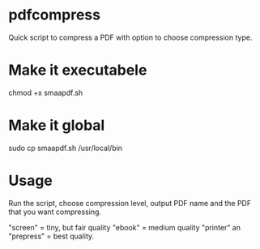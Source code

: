 # pdfcompress
Quick script to compress a PDF with option to choose compression type.

# Make it executabele
chmod +x smaapdf.sh

# Make it global
sudo cp smaapdf.sh /usr/local/bin

# Usage
Run the script, choose compression level, output PDF name and the PDF that you want compressing.

"screen" = tiny, but fair quality
"ebook" = medium quality
"printer" an "prepress" = best quality.
